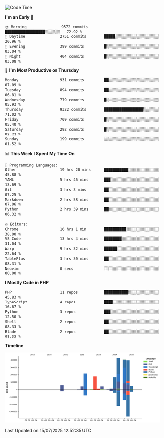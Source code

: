 <!--START_SECTION:waka-->
![Code Time](http://img.shields.io/badge/Code%20Time-3%2C834%20hrs%205%20mins-blue)

**I'm an Early 🐤** 

```text
🌞 Morning                9572 commits        ██████████████████░░░░░░░   72.92 % 
🌆 Daytime                2751 commits        █████░░░░░░░░░░░░░░░░░░░░   20.96 % 
🌃 Evening                399 commits         █░░░░░░░░░░░░░░░░░░░░░░░░   03.04 % 
🌙 Night                  404 commits         █░░░░░░░░░░░░░░░░░░░░░░░░   03.08 % 
```
📅 **I'm Most Productive on Thursday** 

```text
Monday                   931 commits         ██░░░░░░░░░░░░░░░░░░░░░░░   07.09 % 
Tuesday                  894 commits         ██░░░░░░░░░░░░░░░░░░░░░░░   06.81 % 
Wednesday                779 commits         █░░░░░░░░░░░░░░░░░░░░░░░░   05.93 % 
Thursday                 9322 commits        ██████████████████░░░░░░░   71.02 % 
Friday                   709 commits         █░░░░░░░░░░░░░░░░░░░░░░░░   05.40 % 
Saturday                 292 commits         █░░░░░░░░░░░░░░░░░░░░░░░░   02.22 % 
Sunday                   199 commits         ░░░░░░░░░░░░░░░░░░░░░░░░░   01.52 % 
```


📊 **This Week I Spent My Time On** 

```text
💬 Programming Languages: 
Other                    19 hrs 20 mins      ███████████░░░░░░░░░░░░░░   45.88 % 
YAML                     5 hrs 46 mins       ███░░░░░░░░░░░░░░░░░░░░░░   13.69 % 
Git                      3 hrs 3 mins        ██░░░░░░░░░░░░░░░░░░░░░░░   07.25 % 
Markdown                 2 hrs 58 mins       ██░░░░░░░░░░░░░░░░░░░░░░░   07.06 % 
Python                   2 hrs 39 mins       ██░░░░░░░░░░░░░░░░░░░░░░░   06.32 % 

🔥 Editors: 
Chrome                   16 hrs 1 min        ██████████░░░░░░░░░░░░░░░   38.00 % 
VS Code                  13 hrs 4 mins       ████████░░░░░░░░░░░░░░░░░   31.04 % 
Warp                     9 hrs 32 mins       ██████░░░░░░░░░░░░░░░░░░░   22.64 % 
TablePlus                3 hrs 30 mins       ██░░░░░░░░░░░░░░░░░░░░░░░   08.31 % 
Neovim                   0 secs              ░░░░░░░░░░░░░░░░░░░░░░░░░   00.00 % 
```

**I Mostly Code in PHP** 

```text
PHP                      11 repos            ███████████░░░░░░░░░░░░░░   45.83 % 
TypeScript               4 repos             ████░░░░░░░░░░░░░░░░░░░░░   16.67 % 
Python                   3 repos             ███░░░░░░░░░░░░░░░░░░░░░░   12.50 % 
Shell                    2 repos             ██░░░░░░░░░░░░░░░░░░░░░░░   08.33 % 
Blade                    2 repos             ██░░░░░░░░░░░░░░░░░░░░░░░   08.33 % 
```



**Timeline**

![Lines of Code chart](https://raw.githubusercontent.com/abrahamgreyson/abrahamgreyson/main/assets/bar_graph.png)


 Last Updated on 15/07/2025 12:52:35 UTC
<!--END_SECTION:waka-->
